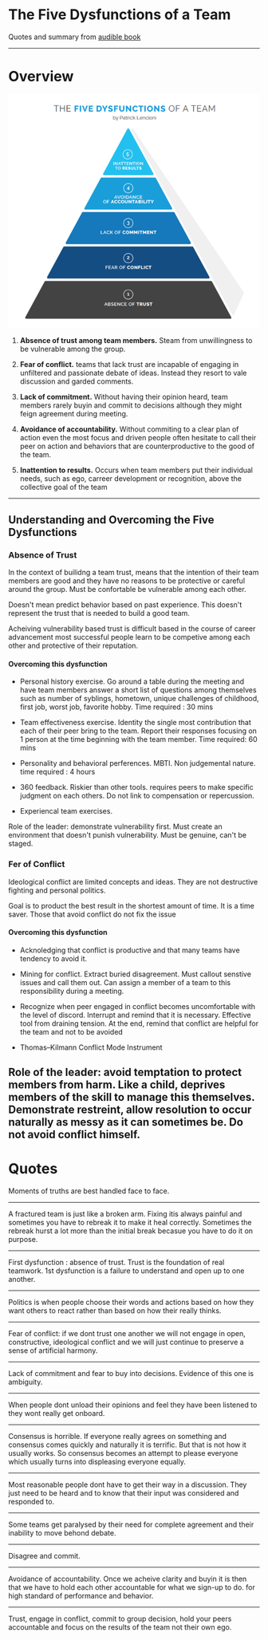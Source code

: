 # The Five Dysfunctions of a Team

Quotes and summary from [audible book](https://www.audible.ca/fr_CA/pd/The-Five-Dysfunctions-of-a-Team-Livre-Audio/B071S17ZMN) 

----
# Overview
![](https://github.com/chevalinator/ReadingSummary/blob/master/The%20Five%20Dysfunctions%20of%20a%20Team%20-%20Patrick%20Lencioni/img/5-dsyfunctions-pyramid.png)

1. **Absence of trust among team members.** Steam from unwillingness to be vulnerable among the group. 

2. **Fear of conflict.** teams that lack trust are incapable of engaging in unfiltered and passionate debate of ideas. Instead they resort to vale discussion and garded comments.

3. **Lack of commitment.** Without having their opinion heard, team members rarely buyin and commit to decisions although they might feign agreement during meeting.

4. **Avoidance of accountability.** Without commiting to a clear plan of action even the most focus and driven people often hesitate to call their peer on action and behaviors that are counterproductive to the good of the team. 

5. **Inattention to results.** Occurs when team members put their individual needs, such as ego, carreer development or recognition, above the collective goal of the team
----
## Understanding and Overcoming the Five Dysfunctions

### Absence of Trust

In the context of builidng a team trust, means that the intention of their team members are good and they have no reasons to be protective or careful around the group. Must be confortable be vulnerable among each other.

Doesn't mean predict behavior based on past experience. This doesn't represent the trust that is needed to build a good team.

Acheiving vulnerability based trust is difficult based in the course of career advancement most successful people learn to be competive among each other and protective of their reputation.

#### Overcoming this dysfunction

- Personal history exercise. Go around a table during the meeting and have team members answer a short list of questions among themselves such as number of syblings, hometown, unique challenges of childhood, first job, worst job, favorite hobby. Time required : 30 mins

- Team effectiveness exercise. Identity the single most contribution that each of their peer bring to the team. Report their responses focusing on 1 person at the time beginning with the team member. Time required: 60 mins

- Personality and behavioral perferences. MBTI. Non judgemental nature. time required : 4 hours

- 360 feedback. Riskier than other tools. requires peers to make specific judgment on each others. Do not link to compensation or repercussion.

- Experiencal team exercises.

Role of the leader: demonstrate vulnerability first. Must create an environment that doesn't punish vulnerability. Must be genuine, can't be staged.

### Fer of Conflict

Ideological conflict are limited concepts and ideas. They are not destructive fighting and personal politics.

Goal is to product the best result in the shortest amount of time. It is a time saver. Those that avoid conflict do not fix the issue

#### Overcoming this dysfunction

- Acknoledging that conflict is productive and that many teams have tendency to avoid it.

- Mining for conflict. Extract buried disagreement. Must callout senstive issues and call them out. Can assign a member of a team to this responsibility during a meeting.

- Recognize when peer engaged in conflict becomes uncomfortable with the level of discord. Interrupt and remind that it is necessary. Effective tool from draining tension. At the end, remind that conflict are helpful for the team and not to be avoided

- Thomas–Kilmann Conflict Mode Instrument

Role of the leader: avoid temptation to protect members from harm. Like a child, deprives members of the skill to manage this themselves. Demonstrate restreint, allow resolution to occur naturally as messy as it can sometimes be. Do not avoid conflict himself.
----
# Quotes

Moments of truths are best handled face to face.

----

A fractured team is just like a broken arm. Fixing itis  always painful and sometimes you have to rebreak it to make it heal correctly. Sometimes the rebreak hurst a lot more than the initial break becasue you have to do it on purpose.

----

First dysfunction : absence of trust. Trust is the foundation of real teamwork. 1st dysfunction is a failure to understand and open up to one another.

----

Politics is when people choose their words and actions based on how they want others to react rather than based on how their really thinks.

-----

Fear of conflict: if we dont trust one another we will not engage in open, constructive, ideological conflict and we will just continue to preserve a sense of artificial harmony.

-----

Lack of commitment and fear to buy into decisions. Evidence of this one is ambiguity.

------

When people dont unload their opinions and feel they have been listened to they wont really get onboard.  

-----

Consensus is horrible. If everyone really agrees on something and consensus comes quickly and naturally it is terrific. But that is not how it usually works. So consensus becomes an attempt to please everyone which usually turns into displeasing everyone equally.

---

Most reasonable people dont have to get their way in a discussion. They just need to be heard and to know that their input was considered and responded to.

----

Some teams get paralysed by their need for complete agreement and their inability to move behond debate.

----

Disagree and commit.

----

Avoidance of accountability. Once we acheive clarity and buyin it is then that we have to hold each other accountable for what we sign-up to do. for high standard of performance and behavior.

----

Trust, engage in conflict, commit to group decision, hold your peers accountable and focus on the results of the team not their own ego.



